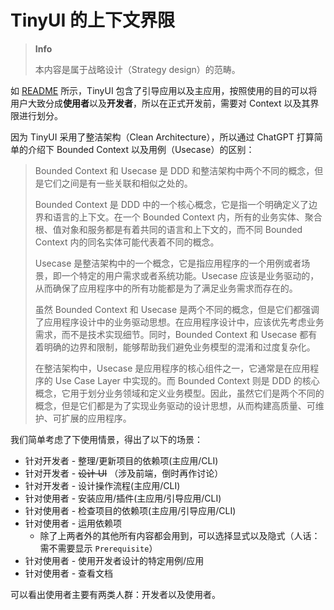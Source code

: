 # TinyUI 的上下文界限

> **Info**
> 
> 本内容是属于战略设计（Strategy design）的范畴。

如 [README](/README.cmn-Hans.md) 所示，TinyUI 包含了引导应用以及主应用，按照使用的目的可以将用户大致分成**使用者**以及**开发者**，所以在正式开发前，需要对 Context 以及其界限进行划分。

因为 TinyUI 采用了整洁架构（Clean Architecture），所以通过 ChatGPT 打算简单的介绍下 Bounded Context 以及用例（Usecase）的区别：

> Bounded Context 和 Usecase 是 DDD 和整洁架构中两个不同的概念，但是它们之间是有一些关联和相似之处的。
>
> Bounded Context 是 DDD 中的一个核心概念，它是指一个明确定义了边界和语言的上下文。在一个 Bounded Context 内，所有的业务实体、聚合根、值对象和服务都是有着共同的语言和上下文的，而不同 Bounded Context 内的同名实体可能代表着不同的概念。
>
> Usecase 是整洁架构中的一个概念，它是指应用程序的一个用例或者场景，即一个特定的用户需求或者系统功能。Usecase 应该是业务驱动的，从而确保了应用程序中的所有功能都是为了满足业务需求而存在的。
>
> 虽然 Bounded Context 和 Usecase 是两个不同的概念，但是它们都强调了应用程序设计中的业务驱动思想。在应用程序设计中，应该优先考虑业务需求，而不是技术实现细节。同时，Bounded Context 和 Usecase 都有着明确的边界和限制，能够帮助我们避免业务模型的混淆和过度复杂化。
>
> 在整洁架构中，Usecase 是应用程序的核心组件之一，它通常是在应用程序的 Use Case Layer 中实现的。而 Bounded Context 则是 DDD 的核心概念，它用于划分业务领域和定义业务模型。因此，虽然它们是两个不同的概念，但是它们都是为了实现业务驱动的设计思想，从而构建高质量、可维护、可扩展的应用程序。

我们简单考虑了下使用情景，得出了以下的场景：

- 针对开发者 - 整理/更新项目的依赖项(主应用/CLI)
- 针对开发者 - ~~设计 UI~~ （涉及前端，倒时再作讨论）
- 针对开发者 - 设计操作流程(主应用/CLI)
- 针对使用者 - 安装应用/插件(主应用/引导应用/CLI)
- 针对使用者 - 检查项目的依赖项(主应用/引导应用/CLI)
- 针对使用者 - 运用依赖项
  - 除了上两者外的其他所有内容都会用到，可以选择显式以及隐式（人话：需不需要显示 `Prerequisite`）
- 针对使用者 - 使用开发者设计的特定用例/应用
- 针对使用者 - 查看文档

可以看出使用者主要有两类人群：开发者以及使用者。
